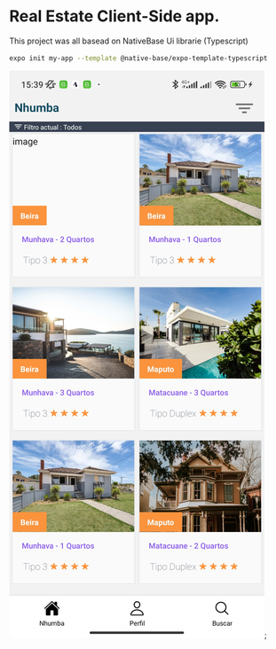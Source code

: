 # Real Estate Client-Side app. 

 This project was all basead on NativeBase Ui librarie (Typescript)

```sh
expo init my-app --template @native-base/expo-template-typescript
```

![alt text](/app/screenshot/1.jpg);